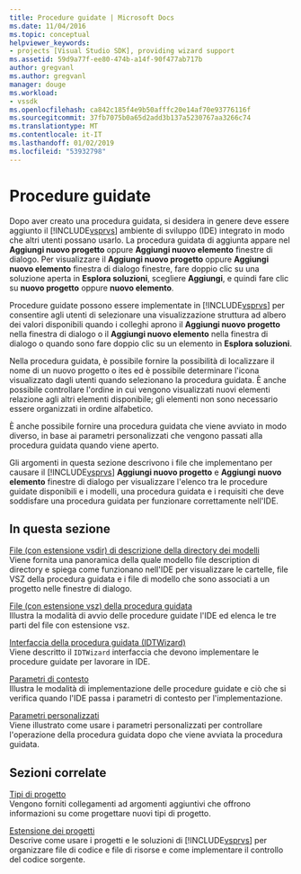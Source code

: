 ```yaml
---
title: Procedure guidate | Microsoft Docs
ms.date: 11/04/2016
ms.topic: conceptual
helpviewer_keywords:
- projects [Visual Studio SDK], providing wizard support
ms.assetid: 59d9a77f-ee80-474b-a14f-90f477ab717b
author: gregvanl
ms.author: gregvanl
manager: douge
ms.workload:
- vssdk
ms.openlocfilehash: ca842c185f4e9b50afffc20e14af70e93776116f
ms.sourcegitcommit: 37fb7075b0a65d2add3b137a5230767aa3266c74
ms.translationtype: MT
ms.contentlocale: it-IT
ms.lasthandoff: 01/02/2019
ms.locfileid: "53932798"
---
```

# <a name="wizards"></a>Procedure guidate
Dopo aver creato una procedura guidata, si desidera in genere deve essere aggiunto il [!INCLUDE[vsprvs](../../code-quality/includes/vsprvs_md.md)] ambiente di sviluppo (IDE) integrato in modo che altri utenti possano usarlo. La procedura guidata di aggiunta appare nel **Aggiungi nuovo progetto** oppure **Aggiungi nuovo elemento** finestre di dialogo. Per visualizzare il **Aggiungi nuovo progetto** oppure **Aggiungi nuovo elemento** finestra di dialogo finestre, fare doppio clic su una soluzione aperta in **Esplora soluzioni**, scegliere **Aggiungi**, e quindi fare clic su **nuovo progetto** oppure **nuovo elemento**.  
  
 Procedure guidate possono essere implementate in [!INCLUDE[vsprvs](../../code-quality/includes/vsprvs_md.md)] per consentire agli utenti di selezionare una visualizzazione struttura ad albero dei valori disponibili quando i colleghi aprono il **Aggiungi nuovo progetto** nella finestra di dialogo o il **Aggiungi nuovo elemento** nella finestra di dialogo o quando sono fare doppio clic su un elemento in **Esplora soluzioni**.  
  
 Nella procedura guidata, è possibile fornire la possibilità di localizzare il nome di un nuovo progetto o ites ed è possibile determinare l'icona visualizzato dagli utenti quando selezionano la procedura guidata. È anche possibile controllare l'ordine in cui vengono visualizzati nuovi elementi relazione agli altri elementi disponibile; gli elementi non sono necessario essere organizzati in ordine alfabetico.  
  
 È anche possibile fornire una procedura guidata che viene avviato in modo diverso, in base ai parametri personalizzati che vengono passati alla procedura guidata quando viene aperto.  
  
 Gli argomenti in questa sezione descrivono i file che implementano per causare il [!INCLUDE[vsprvs](../../code-quality/includes/vsprvs_md.md)] **Aggiungi nuovo progetto** e **Aggiungi nuovo elemento** finestre di dialogo per visualizzare l'elenco tra le procedure guidate disponibili e i modelli, una procedura guidata e i requisiti che deve soddisfare una procedura guidata per funzionare correttamente nell'IDE.  
  
## <a name="in-this-section"></a>In questa sezione  
 [File (con estensione vsdir) di descrizione della directory dei modelli](../../extensibility/internals/template-directory-description-dot-vsdir-files.md)  
 Viene fornita una panoramica della quale modello file description di directory e spiega come funzionano nell'IDE per visualizzare le cartelle, file VSZ della procedura guidata e i file di modello che sono associati a un progetto nelle finestre di dialogo.  
  
 [File (con estensione vsz) della procedura guidata](../../extensibility/internals/wizard-dot-vsz-file.md)  
 Illustra la modalità di avvio delle procedure guidate l'IDE ed elenca le tre parti del file con estensione vsz.  
  
 [Interfaccia della procedura guidata (IDTWizard)](../../extensibility/internals/wizard-interface-idtwizard.md)  
 Viene descritto il `IDTWizard` interfaccia che devono implementare le procedure guidate per lavorare in IDE.  
  
 [Parametri di contesto](../../extensibility/internals/context-parameters.md)  
 Illustra le modalità di implementazione delle procedure guidate e ciò che si verifica quando l'IDE passa i parametri di contesto per l'implementazione.  
  
 [Parametri personalizzati](../../extensibility/internals/custom-parameters.md)  
 Viene illustrato come usare i parametri personalizzati per controllare l'operazione della procedura guidata dopo che viene avviata la procedura guidata.  
  
## <a name="related-sections"></a>Sezioni correlate  
 [Tipi di progetto](../../extensibility/internals/project-types.md)  
 Vengono forniti collegamenti ad argomenti aggiuntivi che offrono informazioni su come progettare nuovi tipi di progetto.  
  
 [Estensione dei progetti](../../extensibility/extending-projects.md)  
 Descrive come usare i progetti e le soluzioni di [!INCLUDE[vsprvs](../../code-quality/includes/vsprvs_md.md)] per organizzare file di codice e file di risorse e come implementare il controllo del codice sorgente.